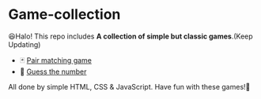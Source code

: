 # Game-collection

😆Halo!
This repo includes **A collection of simple but classic games**.(Keep Updating)

- 🃏 [Pair matching game](https://angela454910.github.io/Memory-Game/)
- 🔢 [Guess the number](https://angela454910.github.io/Guess-The-Number/)

All done by simple HTML, CSS & JavaScript.
Have fun with these games!🤗

